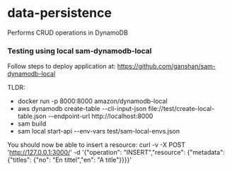 # data-persistence

Performs CRUD operations in DynamoDB

### Testing using local sam-dynamodb-local

Follow steps to deploy application at: https://github.com/ganshan/sam-dynamodb-local

TLDR:
* docker run -p 8000:8000 amazon/dynamodb-local
* aws dynamodb create-table --cli-input-json file://test/create-local-table.json --endpoint-url http://localhost:8000
* sam build
* sam local start-api --env-vars test/sam-local-envs.json

You should now be able to insert a resource:
curl -v -X POST 'http://127.0.0.1:3000/' -d '{"operation": "INSERT","resource": {"metadata": {"titles": {"no": "En tittel","en": "A title"}}}}'